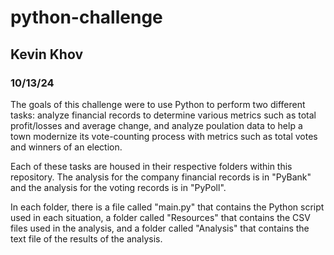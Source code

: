 # python-challenge

## Kevin Khov

### 10/13/24

The goals of this challenge were to use Python to perform two different tasks: analyze financial records to determine various metrics such as total profit/losses and average change, and analyze poulation data to help a town modernize its vote-counting process with metrics such as total votes and winners of an election.

Each of these tasks are housed in their respective folders within this repository. The analysis for the company financial records is in "PyBank" and the analysis for the voting records is in "PyPoll".

In each folder, there is a file called "main.py" that contains the Python script used in each situation, a folder called "Resources" that contains the CSV files used in the analysis, and a folder called "Analysis" that contains the text file of the results of the analysis.
